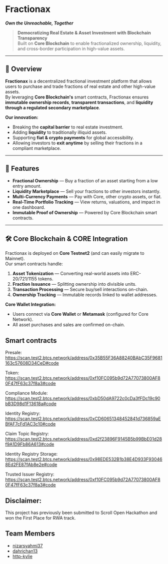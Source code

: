 # Fractionax
***Own the Unreachable, Together***

> **Democratizing Real Estate & Asset Investment with Blockchain Transparency**  
> Built on **Core Blockchain** to enable fractionalized ownership, liquidity, and cross-border participation in high-value assets.

---

## 📖 Overview

**Fractionax** is a decentralized fractional investment platform that allows users to purchase and trade fractions of real estate and other high-value assets.  
By leveraging **Core Blockchain's** smart contracts, Fractionax ensures **immutable ownership records**, **transparent transactions**, and **liquidity through a regulated secondary marketplace**.

**Our innovation:**  
- Breaking the **capital barrier** to real estate investment.  
- Adding **liquidity** to traditionally illiquid assets.  
- Supporting **fiat & crypto payments** for global accessibility.  
- Allowing investors to **exit anytime** by selling their fractions in a compliant marketplace.

---

## 🚀 Features

- **Fractional Ownership** — Buy a fraction of an asset starting from a low entry amount.
- **Liquidity Marketplace** — Sell your fractions to other investors instantly.
- **Multi-Currency Payments** — Pay with Core, other crypto assets, or fiat.
- **Real-Time Portfolio Tracking** — View returns, valuations, and impact in one dashboard.
- **Immutable Proof of Ownership** — Powered by Core Blockchain smart contracts.

---

## 🛠 Core Blockchain & CORE Integration

Fractionax is deployed on **Core Testnet2** (and can easily migrate to Mainnet).  
Our smart contracts handle:
1. **Asset Tokenization** — Converting real-world assets into ERC-20/721/1155 tokens.
2. **Fraction Issuance** — Splitting ownership into divisible units.
3. **Transaction Processing** — Secure buy/sell interactions on-chain.
4. **Ownership Tracking** — Immutable records linked to wallet addresses.

**Core Wallet Integration:**
- Users connect via **Core Wallet** or **Metamask** (configured for Core Network).
- All asset purchases and sales are confirmed on-chain.


## Smart contracts
Presale: https://scan.test2.btcs.network/address/0x35B55F36A88240BAbC35F9681163c57608D34CeD#code

Token: https://scan.test2.btcs.network/address/0xf10FC095b9d72A77073800AF80F47fF63c37f8a3#code

Compliance Module: https://scan.test2.btcs.network/address/0xbD50dA9722c0cDa3fFDc19c90bB3D98d1F13618a#code

Identity Registry: https://scan.test2.btcs.network/address/0xCD60651348452841d736859aEBfAF7cFd1AC3c10#code

Claim Topic Registry: https://scan.test2.btcs.network/address/0xd2f23896F9145B5b99BbE01d28f9A1D9Fb86A613#code

Identity Registry Storage: https://scan.test2.btcs.network/address/0x98EDE532B1b38E4D933F930468Ed2FE87fAb8e2e#code

Trusted Issuer Registry: https://scan.test2.btcs.network/address/0xf10FC095b9d72A77073800AF80F47fF63c37f8a3#code

## Disclaimer:

This project has previously been submitted to Scroll Open Hackathon and won the First Place for RWA track.

## Team Members
- [nizarsyahmi37](https://github.com/nizarsyahmi37 "nizarsyahmi37")
- [dahrichan13](https://github.com/dahrichan13 "dahrichan13")
- [http-kylie](https://github.com/http-kylie "http-kylie")
